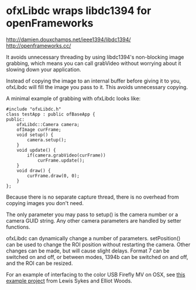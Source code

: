 # ofxLibdc wraps libdc1394 for openFrameworks

http://damien.douxchamps.net/ieee1394/libdc1394/  
http://openframeworks.cc/

It avoids unnecessary threading by using libdc1394's non-blocking image grabbing, which means you can call grabVideo without worrying about it slowing down your application.

Instead of copying the image to an internal buffer before giving it to you, ofxLibdc will fill the image you pass to it. This avoids unnecessary copying.

A minimal example of grabbing with ofxLibdc looks like:

	#include "ofxLibdc.h"
	class testApp : public ofBaseApp {
	public:
		ofxLibdc::Camera camera;
		ofImage curFrame;
		void setup() {
			camera.setup();
		}
		void update() {
			if(camera.grabVideo(curFrame))
				curFrame.update();
		}
		void draw() {
			curFrame.draw(0, 0);
		}
	};

Because there is no separate capture thread, there is no overhead from copying images you don't need.

The only parameter you may pass to setup() is the camera number or a camera GUID string. Any other camera parameters are handled by setter functions.

ofxLibdc can dynamically change a number of parameters. setPosition() can be used to change the ROI position without restarting the camera. Other changes can be made, but will cause slight delays. Format 7 can be switched on and off, or between modes, 1394b can be switched on and off, and the ROI can be resized.

For an example of interfacing to the color USB Firefly MV on OSX, see [this example project](http://phd.lewissykes.info/webdisk/FireflyMV-USB/) from Lewis Sykes and Elliot Woods.